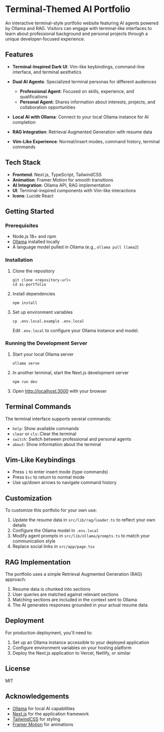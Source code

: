 # Terminal-Themed AI Portfolio

An interactive terminal-style portfolio website featuring AI agents powered by Ollama and RAG. Visitors can engage with terminal-like interfaces to learn about professional background and personal projects through a unique developer-focused experience.

## Features

- **Terminal-Inspired Dark UI**: Vim-like keybindings, command-line interface, and terminal aesthetics
- **Dual AI Agents**: Specialized terminal personas for different audiences
  - **Professional Agent**: Focused on skills, experience, and qualifications
  - **Personal Agent**: Shares information about interests, projects, and collaboration opportunities
  
- **Local AI with Ollama**: Connect to your local Ollama instance for AI completion
- **RAG Integration**: Retrieval Augmented Generation with resume data
- **Vim-Like Experience**: Normal/insert modes, command history, terminal commands

## Tech Stack

- **Frontend**: Next.js, TypeScript, TailwindCSS
- **Animation**: Framer Motion for smooth transitions
- **AI Integration**: Ollama API, RAG implementation
- **UI**: Terminal-inspired components with Vim-like interactions
- **Icons**: Lucide React

## Getting Started

### Prerequisites

- Node.js 18+ and npm
- [Ollama](https://ollama.ai/) installed locally
- A language model pulled in Ollama (e.g., `ollama pull llama2`)

### Installation

1. Clone the repository
   ```
   git clone <repository-url>
   cd ai-portfolio
   ```

2. Install dependencies
   ```
   npm install
   ```

3. Set up environment variables
   ```
   cp .env.local.example .env.local
   ```
   Edit `.env.local` to configure your Ollama instance and model.

### Running the Development Server

1. Start your local Ollama server
   ```
   ollama serve
   ```

2. In another terminal, start the Next.js development server
   ```
   npm run dev
   ```

3. Open [http://localhost:3000](http://localhost:3000) with your browser

## Terminal Commands

The terminal interface supports several commands:
- `help`: Show available commands
- `clear` or `cls`: Clear the terminal
- `switch`: Switch between professional and personal agents
- `about`: Show information about the terminal

## Vim-Like Keybindings

- Press `i` to enter insert mode (type commands)
- Press `Esc` to return to normal mode
- Use up/down arrows to navigate command history

## Customization

To customize this portfolio for your own use:

1. Update the resume data in `src/lib/rag/loader.ts` to reflect your own details
2. Configure the Ollama model in `.env.local`
3. Modify agent prompts in `src/lib/ollama/prompts.ts` to match your communication style
4. Replace social links in `src/app/page.tsx`

## RAG Implementation

The portfolio uses a simple Retrieval Augmented Generation (RAG) approach:
1. Resume data is chunked into sections
2. User queries are matched against relevant sections
3. Matching sections are included in the context sent to Ollama
4. The AI generates responses grounded in your actual resume data

## Deployment

For production deployment, you'll need to:
1. Set up an Ollama instance accessible to your deployed application
2. Configure environment variables on your hosting platform
3. Deploy the Next.js application to Vercel, Netlify, or similar

## License

MIT

## Acknowledgements

- [Ollama](https://ollama.ai/) for local AI capabilities
- [Next.js](https://nextjs.org/) for the application framework
- [TailwindCSS](https://tailwindcss.com/) for styling
- [Framer Motion](https://www.framer.com/motion/) for animations
